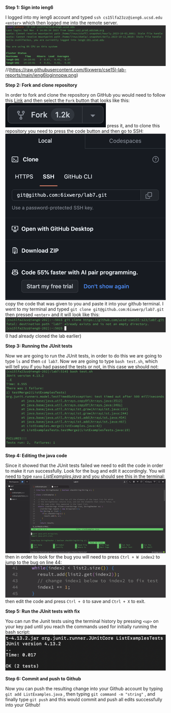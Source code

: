 **Step 1: Sign into ieng6**

I logged into my ieng6 account and typed `ssh cs15lfa23zz@ieng6.ucsd.edu` `<enter>` which then logged me into the remote server.
![Image](ieng6loginnopw.png)//(https://raw.githubusercontent.com/6ixwerp/cse15l-lab-reports/main/ieng6loginnopw.png)

**Step 2: Fork and clone repository**

In order to fork and clone the repository on GitHub you would need to follow this [Link](https://github.com/ucsd-cse15l-w23/lab7) and then select the `Fork` button that looks like this: ![Image](gitForkButton.png)
press it, and to clone this repository you need to press the code button and then go to SSH: ![Image](gitSSH.png)
copy the code that was given to you and paste it into your github terminal. I went to my terminal and typed `git clone git@github.com:6ixwerp/lab7.git` then pressed `<enter>` and it will look like this: ![Image](https://raw.githubusercontent.com/6ixwerp/cse15l-lab-reports/main/gitCloneResult.png) (I had already cloned the lab earlier)

**Step 3: Running the JUnit tests**

Now we are going to run the JUnit tests, in order to do this we are going to type `ls` and then `cd lab7`. Now we are going to type `bash test.sh`, which will tell you if you had passed the tests or not, in this case we should not: ![Image](gitInitialResult.png)

**Step 4: Editing the java code**

Since it showed that the JUnit tests failed we need to edit the code in order to make it run successfully. Look for the bug and edit it accordingly. You will need to type `nano` *ListExamples.java* and you should see this in the terminal: ![Image](gitNano.png)
then in order to look for the bug you will need to press `Ctrl + W index2` to jump to the bug on line 44: ![Image](gitCodeChange.png)
then edit the code and press `Ctrl + O` to save and `Ctrl + X` <enter> to exit. 

**Step 5: Run the JUnit tests with fix**

You can run the Junit tests using the terminal history by pressing `<up>` on your key pad until you reach the commands used for initially running the bash script: ![Image](https://raw.githubusercontent.com/6ixwerp/cse15l-lab-reports/main/gitResult.png)

**Step 6: Commit and push to Github**

Now you can push the resulting change into your Github account by typing `git add ListExamples.java` <enter>, then typing `git command -m "string"` <enter>, and finally type `git push` <enter> and this would commit and push all edits successfully into your Github!

